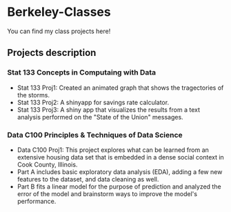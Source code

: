 # Berkeley-Classes
You can find my class projects here!
<br/>

## Projects description
### Stat 133 Concepts in Computaing with Data
- Stat 133 Proj1: Created an animated graph that shows the tragectories of the storms.
- Stat 133 Proj2: A shinyapp for savings rate calculator. 
- Stat 133 Proj3: A shiny app that visualizes the results from a text analysis performed on the "State of the Union" messages.
### Data C100 Principles & Techniques of Data Science
- Data C100 Proj1: This project explores what can be learned from an extensive housing data set that is embedded in a dense social context in Cook County, Illinois. 
- Part A includes basic exploratory data analysis (EDA), adding a few new features to the dataset, and data cleaning as well. 
- Part B fits a linear model for the purpose of prediction and analyzed the error of the model and brainstorm ways to improve the model's performance.
